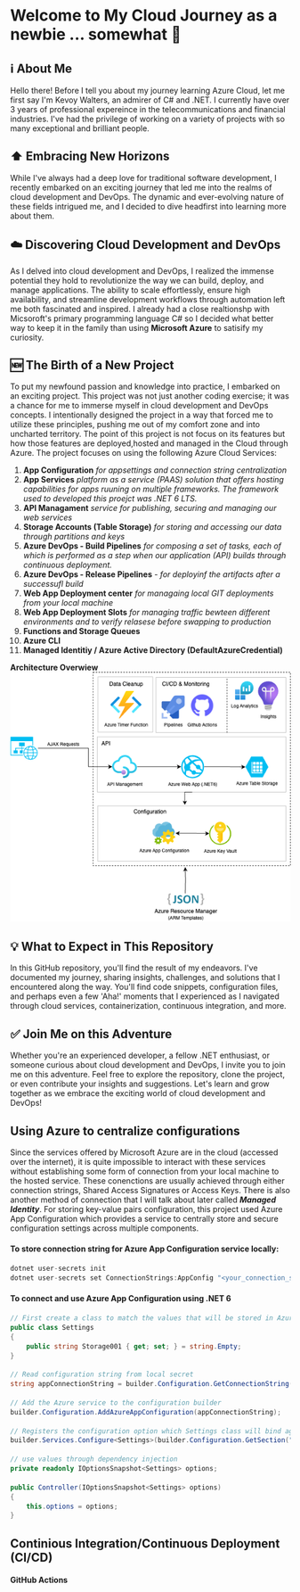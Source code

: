 # Welcome to My Cloud Journey as a newbie ... somewhat 🤔

## ℹ️ About Me

Hello there! Before I tell you about my journey learning Azure Cloud, let me first say I'm Kevoy Walters, an admirer of C# and .NET. I currently have over 3 years of professional expereince in the telecommunications and financial industries. I've had the privilege of working on a variety of projects with so many exceptional and brilliant people.

## ⬆️ Embracing New Horizons 

While I've always had a deep love for traditional software development, I recently embarked on an exciting journey that led me into the realms of cloud development and DevOps. The dynamic and ever-evolving nature of these fields intrigued me, and I decided to dive headfirst into learning more about them.

## ☁️ Discovering Cloud Development and DevOps

As I delved into cloud development and DevOps, I realized the immense potential they hold to revolutionize the way we can build, deploy, and manage applications. The ability to scale effortlessly, ensure high availability, and streamline development workflows through automation left me both fascinated and inspired. I already had a close realtionshp with Micsoroft's primary programming language C# so I decided what better way to keep it in the family than using **Microsoft Azure** to satisify my curiosity.

## 🆕 The Birth of a New Project

To put my newfound passion and knowledge into practice, I embarked on an exciting project. This project was not just another coding exercise; it was a chance for me to immerse myself in cloud development and DevOps concepts. I intentionally designed the project in a way that forced me to utilize these principles, pushing me out of my comfort zone and into uncharted territory.
The point of this project is not focus on its features but how those features are deployed,hosted and managed in the Cloud through Azure.
The project focuses on using the following Azure Cloud Services:
1. **App Configuration** _for appsettings and connection string centralization_
2. **App Services** _platform as a service (PAAS) solution that offers hosting capabilities for apps ruuning on multiple frameworks. The framework used to developed this proejct was .NET 6 LTS._
3. **API Managament** _service for publishing, securing and managing our web services_
4. **Storage Accounts (Table Storage)** _for storing and accessing our data through partitions and keys_
5. **Azure DevOps - Build Pipelines** _for composing a set of tasks, each of which is performed as a step when our application (API) builds through continuous deployment._
6. **Azure DevOps - Release Pipelines** - _for deployinf the artifacts after a successufl build_
7. **Web App Deployment center** _for managaing local GIT deployments from your local machine_
8. **Web App Deployment Slots** _for managing traffic bewteen different environments and to verify relasese before swapping to production_
9. **Functions and Storage Queues**
10. **Azure CLI**
11. **Managed Identitiy / Azure Active Directory (DefaultAzureCredential)**

**Architecture Overwiew**
![](/images-readme/UrlShortener.drawio.png)

## 💡 What to Expect in This Repository

In this GitHub repository, you'll find the result of my endeavors. I've documented my journey, sharing insights, challenges, and solutions that I encountered along the way. You'll find code snippets, configuration files, and perhaps even a few 'Aha!' moments that I experienced as I navigated through cloud services, containerization, continuous integration, and more.

## ✅ Join Me on this Adventure

Whether you're an experienced developer, a fellow .NET enthusiast, or someone curious about cloud development and DevOps, I invite you to join me on this adventure. Feel free to explore the repository, clone the project, or even contribute your insights and suggestions. Let's learn and grow together as we embrace the exciting world of cloud development and DevOps!

## Using Azure to centralize configurations

Since the services offered by Microsoft Azure are in the cloud (accessed over the internet), it is quite impossible to interact with these services without establishing some form of connection from your local machine to the hosted service. These conenctions are usually achieved through either connection strings, Shared Access Signatures or Access Keys. There is also another method of connection that I will talk about later called _**Managed Identity**_. For storing key-value pairs configuration, this project used Azure App Configuration which provides a service to centrally store and secure configuration settings across multiple components.

#### To store connection string for Azure App Configuration service locally:
``` c#
dotnet user-secrets init
dotnet user-secrets set ConnectionStrings:AppConfig "<your_connection_string>"
```

#### To connect and use Azure App Configuration using .NET 6
``` c#
// First create a class to match the values that will be stored in Azure App Configuration explorer
public class Settings
{
    public string Storage001 { get; set; } = string.Empty;
}

// Read configuration string from local secret 
string appConnectionString = builder.Configuration.GetConnectionString("AppConfig");

// Add the Azure service to the configuration builder
builder.Configuration.AddAzureAppConfiguration(appConnectionString);

// Registers the configuration option which Settings class will bind against
builder.Services.Configure<Settings>(builder.Configuration.GetSection("UrlShort:Settings"));

// use values through dependency injection
private readonly IOptionsSnapshot<Settings> options;

public Controller(IOptionsSnapshot<Settings> options)
{
    this.options = options;
}
```
## Continious Integration/Continuous Deployment (CI/CD)
#### GitHub Actions
